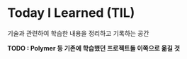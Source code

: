 # Today I Learned (TIL)

기술과 관련하여 학습한 내용을 정리하고 기록하는 공간

__TODO : Polymer 등 기존에 학습했던 프로젝트들 이쪽으로 옮길 것__
